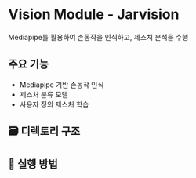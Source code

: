 # Vision Module - Jarvision

Mediapipe를 활용하여 손동작을 인식하고, 제스처 분석을 수행


## 주요 기능
- Mediapipe 기반 손동작 인식
- 제스처 분류 모델
- 사용자 정의 제스처 학습

## 🗃 디렉토리 구조


## 🚀 실행 방법

